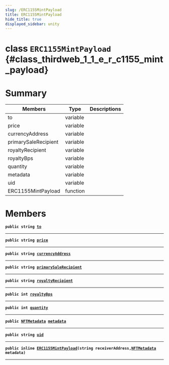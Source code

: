 ```yaml
---
slug: /ERC1155MintPayload
title: ERC1155MintPayload
hide_title: true
displayed_sidebar: unity
---
```


# class `ERC1155MintPayload` {#class_thirdweb_1_1_e_r_c1155_mint_payload}

# Summary

| Members              | Type     | Descriptions |
| -------------------- | -------- | ------------ |
| to                   | variable |              |
| price                | variable |              |
| currencyAddress      | variable |              |
| primarySaleRecipient | variable |              |
| royaltyRecipient     | variable |              |
| royaltyBps           | variable |              |
| quantity             | variable |              |
| metadata             | variable |              |
| uid                  | variable |              |
| ERC1155MintPayload   | function |              |

# Members

**`public string `[`to`](#class_thirdweb_1_1_e_r_c1155_mint_payload_1a90c8efd94461cd473fe7fbc62ffade5b)**

---

**`public string `[`price`](#class_thirdweb_1_1_e_r_c1155_mint_payload_1aebf345f283403e5f19a906273b9d94e1)**

---

**`public string `[`currencyAddress`](#class_thirdweb_1_1_e_r_c1155_mint_payload_1acceef8db9a3d2dd3784fe84d2c40e5c6)**

---

**`public string `[`primarySaleRecipient`](#class_thirdweb_1_1_e_r_c1155_mint_payload_1a90a1b502fbf05419a899494b00e048d8)**

---

**`public string `[`royaltyRecipient`](#class_thirdweb_1_1_e_r_c1155_mint_payload_1a8d996ae403617e990b776684ea4694bd)**

---

**`public int `[`royaltyBps`](#class_thirdweb_1_1_e_r_c1155_mint_payload_1ab70457e543d0e170cd7d4357cfec793e)**

---

**`public int `[`quantity`](#class_thirdweb_1_1_e_r_c1155_mint_payload_1a1b68b044c466be74d987aa954c51dfa9)**

---

**`public `[`NFTMetadata`](docs/unity/NFTMetadata.md#struct_thirdweb_1_1_n_f_t_metadata)` `[`metadata`](#class_thirdweb_1_1_e_r_c1155_mint_payload_1a372f3f502157d84c58797c2273651bc7)**

---

**`public string `[`uid`](#class_thirdweb_1_1_e_r_c1155_mint_payload_1a57a67c55cb8802ee220c7f614605b010)**

---

**`public inline `[`ERC1155MintPayload`](#class_thirdweb_1_1_e_r_c1155_mint_payload_1aa33a80a80a21cbe330e9a073d352c176)`(string receiverAddress,`[`NFTMetadata`](docs/unity/NFTMetadata.md#struct_thirdweb_1_1_n_f_t_metadata)` metadata)`**

---
